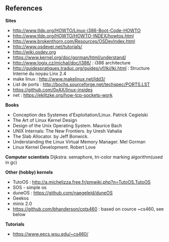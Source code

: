 ## References

**Sites**
- http://www.tldp.org/HOWTO/Linux-i386-Boot-Code-HOWTO
- http://www.tldp.org/HOWTO/HOWTO-INDEX/howtos.html
- http://www.brokenthorn.com/Resources/OSDevIndex.html
- http://www.osdever.net/tutorials/
- http://wiki.osdev.org
- https://www.kernel.org/doc/gorman/html/understand/
- http://www.logix.cz/michal/doc/i386/ : i386 architecture
- http://guidespratiques.traduc.org/guides/vf/lki/lki.html : Structure Interne du noyau Linx 2.4
- make linux : http://www.makelinux.net/ldd3/
- List de ports : http://bochs.sourceforge.net/techspec/PORTS.LST
- https://github.com/0xAX/linux-insides
- net : https://eklitzke.org/how-tcp-sockets-work

**Books**
- Conception des Systemes d'Exploitation/Linux. Patrick Cegielski
- The Art of Linux Kernel Design
- Design of the Unix Operating System. Maurice Bach
- UNIX Internals: The New Frontiers. by Uresh Vahalia
- The Slab Allocator. by Jeff Bonwick.
- Understanding the Linux Virtual Memory Manager. Mel Gorman
- Linux Kernel Development. Robert Love

**Computer scientists**
   Dijkstra: semaphore, tri-color marking algorithm(used in gc)
   
**Other (hobby) kernels**
 - TutoOS : http://a.michelizza.free.fr/pmwiki.php?n=TutoOS.TutoOS
 - SOS - simple os
 - duneOS : https://github.com/naegelejd/duneOS
 - Geekos
 - minix 2.0
 - https://github.com/bhanderson/cpts460 : based on cource ~cs460, see below


**Tutorials**
 - https://www.eecs.wsu.edu/~cs460/



